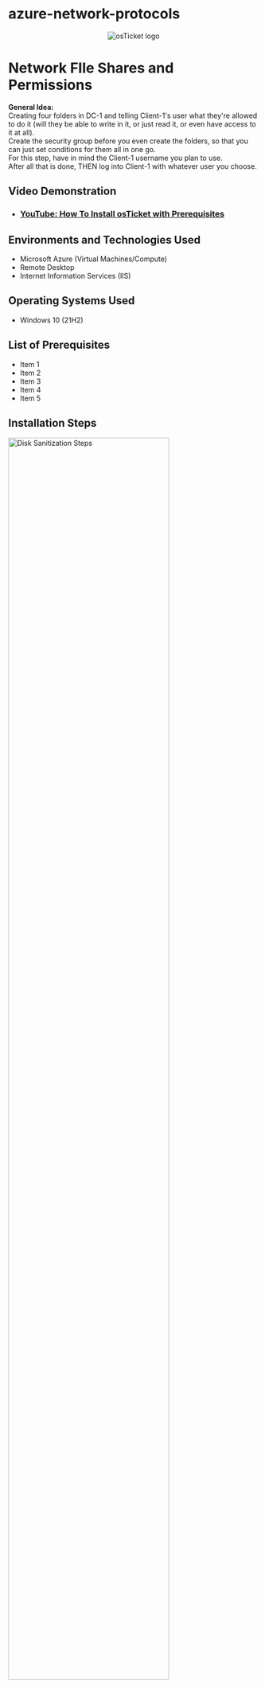 # azure-network-protocols

<p align="center">
<img src="https://i.imgur.com/Clzj7Xs.png" alt="osTicket logo"/>
</p>

<h1>Network FIle Shares and Permissions </h1>
<strong> General Idea: </strong><br>
Creating four folders in DC-1 and telling Client-1's user what they're allowed to do it (will they be able to write in it, or just read it, or even have access to it at all). <br>
Create the security group before you even create the folders, so that you can just set conditions for them all in one go. <br>
For this step, have in mind the Client-1 username you plan to use. <br>
After all that is done, THEN log into Client-1 with whatever user you choose. <br>

<h2>Video Demonstration</h2>

- ### [YouTube: How To Install osTicket with Prerequisites](https://www.youtube.com)

<h2>Environments and Technologies Used</h2>

- Microsoft Azure (Virtual Machines/Compute)
- Remote Desktop
- Internet Information Services (IIS)

<h2>Operating Systems Used </h2>

- Windows 10</b> (21H2)

<h2>List of Prerequisites</h2>

- Item 1
- Item 2
- Item 3
- Item 4
- Item 5

<h2>Installation Steps</h2>

<p>
<img src="https://i.imgur.com/DJmEXEB.png" height="80%" width="80%" alt="Disk Sanitization Steps"/>
</p>
<p>
<strong> Create some sample file shares with various permissions </strong><br>
<strong> Note: ORDER MATTERS! Log in to DC-1 first in order to get a user to log into Client-1 with </strong><br>
<strong> Log into DC-1 as mydomain.com\jane_admin </strong><br>
<strong> Log into Client-1 as a normal user (mydomain\<someuser>) </strong><br>
<strong> In DC-1, on the C:\ drive, create 4 folders: “read-access”, “write-access”, “no-access”, “accounting” </strong><br><br> 
<strong> Set the following permissions (share the folder) for the “Domain Users” group: </strong><br>
&nbsp;&nbsp; - Right click folder > Properties> Sharing tab> Share> Type in full name of group (ex: "domain users" vs "domain"> Add> Set permission level> Share <br>
<strong> Folder: “read-access”, Group: “Domain Users”, Permission: “Read” </strong><br>
<strong> Mnemonic: </strong> D. U. read  <br>
<strong> Folder: “write-access”,  Group: “Domain Users”, Permissions: “Read/Write” </strong><br>
<strong> Mnemonic: </strong> D.U. read or write <br>
<strong> Folder: “no-access”, Group: “Domain Admins”, “Permissions: “Read/Write” </strong><br>
<strong> Mnemonic: </strong> DAd I no READ OR WRITE <br>
<strong> (Skip accounting for now) </strong> <br>
<strong> Mnemonic: </strong> ACCOUNTANTS READ & WRITE <br>

<strong> Attempt to access file shares as a normal user </strong> (<em>honestly, can skip this part for now) </em>
On Client-1, navigate to the shared folder (start, run, \\dc-1) <br>
Try to access the folders you just created. Which folders can you access? Which folders can you create stuff in? Does it make sense? <br>

<strong> Create an “ACCOUNTANTS” Security Group, assign permissions, an test access </strong><br>
<strong> Go back to DC-1, in Active Directory, create a security group called “ACCOUNTANTS” </strong><br>
On the “accounting” folder you created earlier, set the following permissions: <br>
<strong> Folder: “accounting”, Group: “ACCOUNTANTS”, Permissions: “Read/Write” <br>
On Client-1, as  <someuser>, try to access the accountants folder. It should fail. <br>
Log out of Client-1 as  <someuser> <br>
On DC-1, make <someuser> a member of the “ACCOUNTANTS”  Security Group <br>
Sign back into Client-1 as <someuser> and try to access the “accounting” share in \\DC-1\ - Does it work now? <br>


Essential steps: <br>
Login to DC-1 as mydomain.com\jane_admin (line 44) <br> 
In DC-1:  <br>
Create a security group called Accountants [line 61] <br>
Make <someuser> a member of the “ACCOUNTANTS”  Security Group (line 65-68) <br>
Create 4 folders and use mnemonics to set permissions (lines 46-55) <br>
THEN login to Client-1 with <someuser> <br>
Start, run, type: “\\dc-1”; see which folders you can/can't access <br>
</p>
<br />
<p>
<h2>Installation Steps</h2>

<p>
<img src="https://i.imgur.com/DJmEXEB.png" height="80%" width="80%" alt="Disk Sanitization Steps"/>
</p>
<p>
<strong> Create some sample file shares with various permissions </strong><br>
<strong> Note: ORDER MATTERS! Log in to DC-1 first in order to get a user to log into Client-1 with </strong><br>
<strong> Connect/log into DC-1 as your domain admin account (mydomain.com\jane_admin) </strong><br>
<strong> Connect/log into Client-1 as a normal user (mydomain\<someuser>) </strong><br>
<strong> On DC-1, on the C:\ drive, create 4 folders: “read-access”, “write-access”, “no-access”, “accounting” </strong><br><br> 
<strong> Set the following permissions (share the folder) for the “Domain Users” group: </strong><br>
<strong> Folder: “read-access”, Group: “Domain Users”, Permission: “Read” </strong><br>
<strong> Mnemonic: </strong> D. U. read  <br>
<strong> Folder: “write-access”,  Group: “Domain Users”, Permissions: “Read/Write” </strong><br>
<strong> Mnemonic: </strong> D.U. read or write <br>
<strong> Folder: “no-access”, Group: “Domain Admins”, “Permissions: “Read/Write” </strong><br>
<strong> Mnemonic: </strong> DAd I no READ OR WRITE <br>
<strong> (Skip accounting for now) </strong> <br>
<strong> Mnemonic: </strong> ACCOUNTANTS READ & WRITE <br>

<strong> Attempt to access file shares as a normal user </strong> (<em>honestly, can skip this part for now) </em>
On Client-1, navigate to the shared folder (start, run, \\dc-1) <br>
Try to access the folders you just created. Which folders can you access? Which folders can you create stuff in? Does it make sense? <br>

<strong> Create an “ACCOUNTANTS” Security Group, assign permissions, an test access </strong><br>
<strong> Go back to DC-1, in Active Directory, create a security group called “ACCOUNTANTS” </strong><br>
On the “accounting” folder you created earlier, set the following permissions: <br>
<strong> Folder: “accounting”, Group: “ACCOUNTANTS”, Permissions: “Read/Write” <br>
On Client-1, as  <someuser>, try to access the accountants folder. It should fail. <br>
Log out of Client-1 as  <someuser> <br>
On DC-1, make <someuser> a member of the “ACCOUNTANTS”  Security Group <br>
Sign back into Client-1 as <someuser> and try to access the “accounting” share in \\DC-1\ - Does it work now? <br>


Essential steps: <br>
Login to DC-1 as mydomain.com\jane_admin (line 44) <br> 
In DC-1:  <br>
Create security group called Accountants [line 61] <br>
Make <someuser> a member of the “ACCOUNTANTS”  Security Group (line 65-68) <br>
Create 4 folders and use mnemonics to set permissions (lines 46-55) <br>
THEN login to Client-1 with <someuser> <br>
Start, run, type: “\\dc-1”; see which folders you can/can't access <br>
</p>
</p>
<p>

</p>


<p>
<img src="https://i.imgur.com/DJmEXEB.png" height="80%" width="80%" alt="Disk Sanitization Steps"/>
</p>
<p>
Lorem ipsum dolor sit amet, consectetur adipiscing elit, sed do eiusmod tempor incididunt ut labore et dolore magna aliqua. Ut enim ad minim veniam, quis nostrud exercitation ullamco laboris nisi ut aliquip ex ea commodo consequat. Duis aute irure dolor in reprehenderit in voluptate velit esse cillum dolore eu fugiat nulla pariatur.
</p>
<br />

<p>
<img src="https://i.imgur.com/DJmEXEB.png" height="80%" width="80%" alt="Disk Sanitization Steps"/>
</p>
<p>
Lorem ipsum dolor sit amet, consectetur adipiscing elit, sed do eiusmod tempor incididunt ut labore et dolore magna aliqua. Ut enim ad minim veniam, quis nostrud exercitation ullamco laboris nisi ut aliquip ex ea commodo consequat. Duis aute irure dolor in reprehenderit in voluptate velit esse cillum dolore eu fugiat nulla pariatur.
</p>
<br />

